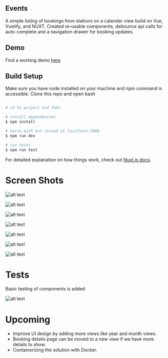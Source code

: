 ## Events
 A simple listing of bookings from stations on a calender view build on Vue, Vuetify, and NUXT. Created re-usable components, debounce api calls for auto-complete and a navigation drawer for booking updates.

## Demo

Find a working demo [here](https://mach-events.web.app/)

## Build Setup
Make sure you have node installed on your machine and npm command is accessible. Clone this repo and open bash 

```bash

# cd to project and then 

# install dependencies
$ npm install

# serve with hot reload at localhost:3000
$ npm run dev

# run tests
$ npm run test

```

For detailed explanation on how things work, check out [Nuxt.js docs](https://nuxtjs.org).

# Screen Shots

![alt text](https://user-images.githubusercontent.com/17563392/115138131-63a1e100-a03b-11eb-879d-2965348f98b9.png?raw=true)

![alt text](https://user-images.githubusercontent.com/17563392/115138148-846a3680-a03b-11eb-85e6-7c542ac2e5e1.png?raw=true)


![alt text](https://user-images.githubusercontent.com/17563392/115138169-9fd54180-a03b-11eb-9792-86ad898ec2c3.png?raw=true)

![alt text](https://user-images.githubusercontent.com/17563392/115138182-b4b1d500-a03b-11eb-9d20-f22ef1d6c194.png?raw=true)


![alt text](https://user-images.githubusercontent.com/17563392/115138205-dca13880-a03b-11eb-8426-c8cef42ec496.png?raw=true)

![alt text](https://user-images.githubusercontent.com/17563392/115138293-3ace1b80-a03c-11eb-970b-881e9d11696e.png?raw=true)


![alt text](https://user-images.githubusercontent.com/17563392/115138324-77017c00-a03c-11eb-8a0c-f161b2f873c5.png?raw=true)



# Tests

Basic testing of components is added

![alt text](https://user-images.githubusercontent.com/17563392/115144728-539bf880-a05f-11eb-9d24-260b7ae79f3f.png?raw=true)


# Upcoming

- Improve UI design by adding more views like year and month views.
- Booking details page can be moved to a new view if we have more details to show.
- Containerizing the solution with Docker.





